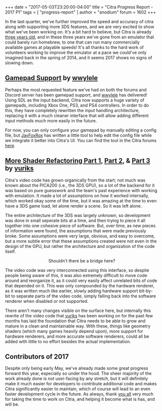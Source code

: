 +++
date = "2017-05-03T23:20:00-04:00"
title = "Citra Progress Report - 2017 P1"
tags = [ "progress-report" ]
author = "anodium"
forum = 1602
+++

In the last quarter, we've further improved the speed and accuracy of citra along with supporting more 3DS features, and we are very excited to show what we've been working on. It's a bit hard to believe, but Citra is already [three years old](https://github.com/citra-emu/citra/commit/7a7917df27cfe5c342bba6c15b57d389fce585bd), and in these three years we've gone from an emulator that could barely run homebrew, to one that can run many commercially available games at playable speeds! It's all thanks to the hard work of volunteers working to improve the emulator at a pace we could've only imagined back in the spring of 2014, and it seems 2017 shows no signs of slowing down.

## [Gamepad Support](https://github.com/citra-emu/citra/pull/2497) by [wwylele](https://github.com/wwylele)

Perhaps the most requested feature we've had on both the forums and Discord server has been gamepad support, and [wwylele](https://github.com/wwylele) has delivered! Using SDL as the input backend, Citra now supports a huge variety of gamepads, including Xbox One, PS3, and PS4 controllers. In order to do this, they have completely rewritten the input handling architecture, replacing it with a much cleaner interface that will allow adding different input methods much more easily in the future.

For now, you can only configure your gamepad by manually editing a config file, but [JayFoxRox](https://github.com/jayfoxrox) has written a little tool to help edit the config file while we integrate it better into Citra's UI. You can find the tool in the Citra forums [here](https://community.citra-emu.org/t/temporary-controller-configurations-for-citra/1061).

## [More Shader Refactoring Part 1](https://github.com/citra-emu/citra/pull/2335), [Part 2](https://github.com/citra-emu/citra/pull/2346), & [Part 3](https://github.com/citra-emu/citra/pull/2476) by [yuriks](https://github.com/yuriks)

Citra's video code has grown organically from the start; not much was known about the PICA200 (i.e., the 3DS GPU), so a lot of the backend for it was based on pure guesswork and the team's past experience with working with emulation. It made a lot of assumptions on how it worked internally, which worked okay some of the time, but it was amazing at the time to even have a 3DS game load, let alone render a scene. So it was left alone.

The entire architecture of the 3DS was largely unknown, so development was done in small seperate bits at a time, and then trying to piece it all together into one cohesive piece of software. But, over time, as new pieces of information were found, the assumptions that were made previously broke. Some assumptions were very large, obvious, and easy to overcome, but a more subtle error that these assumptions created were not even in the design of the GPU, but rather the architecture and organization of the code itself.

<p style="text-align: center;">
<img alt="" src="/images/entry/citra-progress-report-2017-p1/acnl-bridge.png" />
Shouldn't there be a bridge here?
</p>

The video code was very interconnected using this interface, so despite people being aware of this, it was also extremely difficult to move code around and reorganize it, as it could very easily affect unrelated bits of code that depended on it. This was only compounded by the hardware renderer, as it was written much like earlier, slowly adding hardware support bit-by-bit to separate parts of the video code, simply falling back into the software renderer when disabled or not supported.

There aren't many changes visible on the surface here, but internally this rewrite of the video code that [yuriks](https://github.com/yuriks) has been working on for the past few months has laid the foundation that Citra needs to be able to grow and mature in a clean and maintainable way. With these, things like geometry shaders (which many games heavily depend upon), more support for hardware renderers, and more accurate software renderers, could all be added with little to no effort besides the actual implementation.

## Contributors of 2017

Despite only being early May, we've already made some great progress forward this year, especially so under the hood. The sheer majority of the work already done is not user-facing by any stretch, but it will definitely make it much easier for developers to contribute additional code and makes Citra significantly easier to maintain, which of course will lead to an even faster development cycle in the future. As always, thank [you all](https://github.com/citra-emu/citra/graphs/contributors?from=2017-01-01&amp;to=2017-04-16&amp;type=c) very much for taking the time to work on Citra, and helping it become what is has, and will be.
